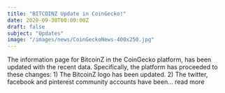 ```yaml
---
title: "BITCOINZ Update in CoinGecko!"
date: 2020-09-30T00:00:00Z
draft: false
subject: "Updates"
image: "/images/news/CoinGeckoNews-400x250.jpg"
---
```


The information page for BitcoinZ in the CoinGecko platform, has been updated with the recent data. Specifically, the platform has proceeded to these changes: 1) The BitcoinZ logo has been updated. 2) The twitter, facebook and pinterest community accounts have been...
read more
